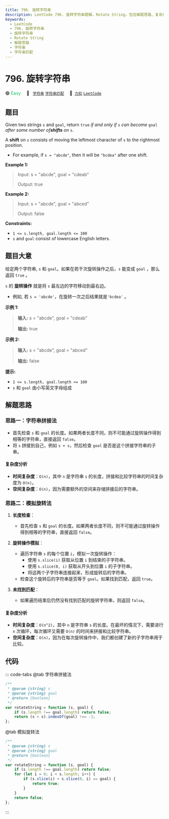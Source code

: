 ```yaml
---
title: 796. 旋转字符串
description: LeetCode 796. 旋转字符串题解，Rotate String，包含解题思路、复杂度分析以及完整的 JavaScript 代码实现。
keywords:
  - LeetCode
  - 796. 旋转字符串
  - 旋转字符串
  - Rotate String
  - 解题思路
  - 字符串
  - 字符串匹配
---
```


# 796. 旋转字符串

🟢 <font color=#15bd66>Easy</font>&emsp; 🔖&ensp; [`字符串`](/tag/string.md) [`字符串匹配`](/tag/string-matching.md)&emsp; 🔗&ensp;[`力扣`](https://leetcode.cn/problems/rotate-string) [`LeetCode`](https://leetcode.com/problems/rotate-string)

## 题目

Given two strings `s` and `goal`, return `true` _if and only if_ `s` _can
become_ `goal` _after some number of**shifts** on_ `s`.

A **shift** on `s` consists of moving the leftmost character of `s` to the
rightmost position.

- For example, if `s = "abcde"`, then it will be `"bcdea"` after one shift.

**Example 1:**

> Input: s = "abcde", goal = "cdeab"
>
> Output: true

**Example 2:**

> Input: s = "abcde", goal = "abced"
>
> Output: false

**Constraints:**

- `1 <= s.length, goal.length <= 100`
- `s` and `goal` consist of lowercase English letters.

## 题目大意

给定两个字符串, `s` 和 `goal`。如果在若干次旋转操作之后，`s` 能变成 `goal` ，那么返回 `true` 。

`s` 的 **旋转操作** 就是将 `s` 最左边的字符移动到最右边。

- 例如, 若 `s = 'abcde'`，在旋转一次之后结果就是`'bcdea'` 。

**示例 1:**

> **输入:** s = "abcde", goal = "cdeab"
>
> **输出:** true

**示例 2:**

> **输入:** s = "abcde", goal = "abced"
>
> **输出:** false

**提示:**

- `1 <= s.length, goal.length <= 100`
- `s` 和 `goal` 由小写英文字母组成

## 解题思路

### 思路一：字符串拼接法

- 首先检查 `s` 和 `goal` 的长度。如果两者长度不同，则不可能通过旋转操作得到相等的字符串，直接返回 `false`。
- 将 `s` 拼接到自己，例如 `s + s`，然后检查 `goal` 是否是这个拼接字符串的子串。

#### 复杂度分析

- **时间复杂度**：`O(n)`，其中 `n` 是字符串 `s` 的长度，拼接和比较字符串的时间复杂度为 `O(n)`。
- **空间复杂度**：`O(n)`，因为需要额外的空间来存储拼接后的字符串。

### 思路二：模拟旋转法

1. **长度检查**：

   - 首先检查 `s` 和 `goal` 的长度。如果两者长度不同，则不可能通过旋转操作得到相等的字符串，直接返回 `false`。

2. **旋转操作模拟**：

   - 遍历字符串 `s` 的每个位置 `i`，模拟一次旋转操作：
     - 使用 `s.slice(i)` 获取从位置 `i` 到结束的子字符串。
     - 使用 `s.slice(0, i)` 获取从开头到位置 `i` 的子字符串。
     - 将这两个子字符串连接起来，形成旋转后的字符串。
   - 检查这个旋转后的字符串是否等于 `goal`。如果找到匹配，返回 `true`。

3. **未找到匹配**：
   - 如果遍历结束后仍然没有找到匹配的旋转字符串，则返回 `false`。

#### 复杂度分析

- **时间复杂度**：`O(n^2)`，其中 `n` 是字符串 `s` 的长度。在最坏的情况下，需要进行 `n` 次循环，每次循环又需要 `O(n)` 的时间来拼接和比较字符串。
- **空间复杂度**：`O(n)`，因为在每次旋转操作中，我们都创建了新的子字符串用于比较。

## 代码

::: code-tabs
@tab 字符串拼接法

```javascript
/**
 * @param {string} s
 * @param {string} goal
 * @return {boolean}
 */
var rotateString = function (s, goal) {
	if (s.length !== goal.length) return false;
	return (s + s).indexOf(goal) !== -1;
};
```

@tab 模拟旋转法

```javascript
/**
 * @param {string} s
 * @param {string} goal
 * @return {boolean}
 */
var rotateString = function (s, goal) {
	if (s.length !== goal.length) return false;
	for (let i = 0; i < s.length; i++) {
		if (s.slice(i) + s.slice(0, i) == goal) {
			return true;
		}
	}
	return false;
};
```

:::

